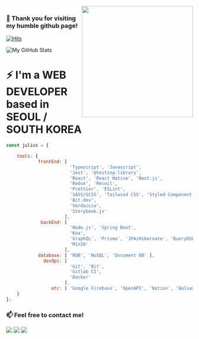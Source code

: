 <img align='right' src="https://media.giphy.com/media/3ov9jFA9wmNzHHRgsg/giphy.gif" width="300">

### 👋 Thank you for visiting my humble github page!

[![Hits](https://hits.seeyoufarm.com/api/count/incr/badge.svg?url=https%3A%2F%2Fgithub.com%2FjuliusCho)](https://hits.seeyoufarm.com)

![My GitHub Stats](https://github-readme-stats.vercel.app/api?username=juliusCho&show_icons=true)

# ⚡ I'm a WEB DEVELOPER based in SEOUL / SOUTH KOREA
```javascript
const julius = {

    tools: {
            frontEnd: [
                        'Typescript', 'Javascript', 
                        'Jest', '@testing-library',
                        'React', 'React Native', 'Next.js',
                        'Redux', 'Recoil',
                        'Prettier', 'ESLint', 
                        'SASS/SCSS', 'Tailwind CSS', 'Styled Component',
                        'Bit.dev',
                        'Verdaccio',
                        'Storybook.js'
                      ],
             backEnd: [
                        'Node.js', 'Spring Boot',
                        'Koa',
                        'GraphQL', 'Prisma', 'JPA/Hibernate', 'QueryDSL', 'Native SQL',
                        'MinIO'
                      ],
            database: [ 'RDB', 'NoSQL', 'Document DB' ],
              devOps: [
                        'Git', 'Bit', 
                        'Gitlab CI', 
                        'Docker'
                      ],
                 etc: [ 'Google Firebase', 'OpenAPI', 'Notion', 'Balsamiq', 'Figma' ]
    }
};
```

### 📫 Feel free to contact me!

[![](https://img.shields.io/badge/LinkedIn-Inhyo(Julius)-blue)](https://www.linkedin.com/in/julius88/)
[![](https://img.shields.io/badge/Blog-JekyllBlog-purple)](https://juliuscho.github.io/)
[![](https://img.shields.io/badge/Gmail-johncrist2000%40gmail.com-red)](mailto:johncrist2000@gmail.com)

<!--
**juliusCho/juliusCho** is a ✨ _special_ ✨ repository because its `README.md` (this file) appears on your GitHub profile.

Here are some ideas to get you started:

- 🔭 I’m currently working on ...
- 🌱 I’m currently learning ...
- 👯 I’m looking to collaborate on ...
- 🤔 I’m looking for help with ...
- 💬 Ask me about ...
- 📫 How to reach me: ...
- 😄 Pronouns: ...
- ⚡ Fun fact: ...
-->
